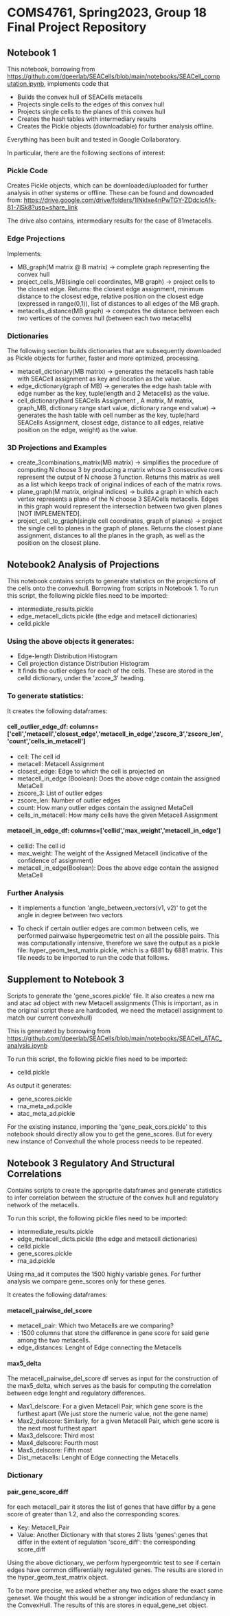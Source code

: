 # COMS4761, Spring2023, Group 18 Final Project Repository

## Notebook 1

This notebook, borrowing from https://github.com/dpeerlab/SEACells/blob/main/notebooks/SEACell_computation.ipynb, implements code that
* Builds the convex hull of SEACells metacells
* Projects single cells to the edges of this convex hull
* Projects single cells to the planes of this convex hull
* Creates the hash tables with intermediary results
* Creates the Pickle objects (downloadable) for further analysis offline.

Everything has been built and tested in Google Collaboratory.

In particular, there are the following sections of interest:
### Pickle Code
Creates Pickle objects, which can be downloaded/uploaded for further analysis in other systems or offline. These can be found and downoaded from:
https://drive.google.com/drive/folders/1lNklxe4nPwTGY-ZDdclcAfk-81-7lSk8?usp=share_link

The drive also contains, intermediary results for the case of 81metacells.

### Edge Projections
Implements:
* MB_graph(M matrix @ B matrix) -> complete graph representing the convex hull
* project_cells_MB(single cell coordinates, MB graph) -> project cells to the closest edge. Returns: the closest edge assignment, minimum distance to the closest edge, relative position on the closest edge (expressed in range(0,1)), list of distances to all edges of the MB graph.
* metacells_distance(MB graph) -> computes the distance between each two vertices of the convex hull (between each two metacells)
### Dictionaries
The following section builds dictionaries that are subsequently downloaded as Pickle objects for further, faster and more optimized, processing.
* metacell_dictionary(MB matrix) -> generates the metacells hash table with SEACell assignment as key and location as the value.
* edge_dictionary(graph of MB) -> generates the edge hash table with edge number as the key, tuple(length and 2 Metacells) as the value.
* cell_dictionary(hard SEACells Assignment , A matrix, M matrix, graph_MB, dictionary range start value, dictionary range end value) -> generates the hash table with cell number as the key, tuple(hard SEACells Assignment, closest edge, distance to all edges, relative position on the edge, weight) as the value.
### 3D Projections and Examples
* create_3combinations_matrix(MB matrix) -> simplifies the procedure of computing N choose 3 by producing a matrix whose 3 consecutive rows represent the output of N choose 3 function. Returns this matrix as well as a list which keeps track of original indices of each of the matrix rows.
* plane_graph(M matrix, original indices) -> builds a graph in which each vertex represents a plane of the N choose 3 SEACells metacells. Edges in this graph would represent the intersection between two given planes [NOT IMPLEMENTED].
* project_cell_to_graph(single cell coordinates, graph of planes) -> project the single cell to planes in the graph of planes. Returns the closest plane assignment, distances to all the planes in the graph, as well as the position on the closest plane.


## Notebook2 Analysis of Projections

This notebook contains scripts to generate statistics on the projections of the cells onto the convexhull. Borrowing from scripts in Notebook 1.
To run this script, the following pickle files need to be imported:

* intermediate_results.pickle
* edge_metacell_dicts.pickle (the edge and metacell dictionaries)
* celld.pickle

### Using the above objects it generates:
* Edge-length Distribution Histogram
* Cell projection distance Distribution  Histogram
* It finds the outlier edges for each of the cells. These are stored in the celld dictionary, under the 'zcore_3' heading.

### To generate statistics:
It creates the following dataframes:

#### cell_outlier_edge_df: columns=['cell','metacell','closest_edge','metacell_in_edge','zscore_3','zscore_len','count','cells_in_metacell']

* cell: The cell id
* metacell: Metacell Assignment
* closest_edge: Edge to which the cell is projected on
* metacell_in_edge (Boolean): Does the above edge contain the assigned MetaCell
* zscore_3: List of outlier edges
* zscore_len: Number of outlier edges
* count: How many outlier edges contain the assigned MetaCell
* cells_in_metacell: How many cells have the given Metacell Assignment


#### metacell_in_edge_df: columns=['cellid','max_weight','metacell_in_edge']

* cellid: The cell id
* max_weight: The weight of the Assigned Metacell (indicative of the confidence of assignment) 
* metacell_in_edge(Boolean): Does the above edge contain the assigned MetaCell

### Further Analysis

* It implements a function 'angle_between_vectors(v1, v2)' to get the angle in degree between two vectors

* To check if certain outlier edges are common between cells, we performed pairwaise hypergeometric test on all the possible pairs. This was computationally intensive, therefore we save the output as a pickle file: hyper_geom_test_matrix.pickle, which is a 6881 by 6881 matrix. This file needs to be imported to run the code that follows.



## Supplement to Notebook 3 

Scripts to generate the 'gene_scores.pickle' file. It also creates a new rna and atac ad object with new Metacell assignments (This is important, as in the original script these are hardcoded, we need the metacell assignment to match our current convexhull) 

This is generated by borrowing from https://github.com/dpeerlab/SEACells/blob/main/notebooks/SEACell_ATAC_analysis.ipynb

To run this script, the following pickle files need to be imported:
* celld.pickle

As output it generates:
* gene_scores.pickle
* rna_meta_ad.pcikle
* atac_meta_ad.pickle

For the existing instance, importing the 'gene_peak_cors.pickle' to this notebook should directly allow you to get the gene_scores. But for every new instance of Convexhull the whole process needs to be repeated.


## Notebook 3 Regulatory And Structural Correlations

Contains scripts to create the approprite dataframes and generate statistics to infer correlation between the structure of the convex hull and regulatory network of the metacells. 

To run this script, the following pickle files need to be imported:

* intermediate_results.pickle
* edge_metacell_dicts.pickle (the edge and metacell dictionaries)
* celld.pickle
* gene_scores.pickle
* rna_ad.pickle

Using rna_ad it computes the 1500 highly variable genes. For further analysis we compare gene_scores only for these genes.

It creates the following dataframes:

#### metacell_pairwise_del_score

* metacell_pair: Which two Metacells are we comparing?
* <Gene Name>: 1500 columns that store the difference in gene score for said gene among the two metacells.
* edge_distances: Lenght of Edge connecting the Metacells


#### max5_delta

The metacell_pairwise_del_score df serves as input for the construction of the max5_delta, which serves as the basis for computing the correlation between edge lenght and regulatory differences.

* Max1_delscore: For a given Metacell Pair, which gene score is the furthest apart (We just store the numeric value, not the gene name) 
* Max2_delscore: Similarly, for a given Metacell Pair, which gene score is the next most furthest apart  
* Max3_delscore: Third most
* Max4_delscore: Fourth most
* Max5_delscore: Fifth most
* Dist_metacells: Lenght of Edge connecting the Metacells

### Dictionary

#### pair_gene_score_diff

for each metacell_pair it stores the list of genes that have differ by a gene score of greater than 1.2, and also the corresponding scores.

* Key: Metacell_Pair
* Value: Another Dictionary with that stores 2 lists 'genes':genes that differ in the extent of regulation 'score_diff': the corresponding score_diff
 
Using the above dictionary, we perform hypergeomtric test to see if certain edges have common differentially regulated genes. The results are stored in the hyper_geom_test_matrix object.

To be more precise, we asked whether any two edges share the exact same geneset. We thought this would be a stronger indication of redundancy in the ConvexHull. The results of this are stores in equal_gene_set object.



